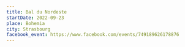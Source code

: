 ```yaml
---
title: Bal du Nordeste
startDate: 2022-09-23
place: Bohemia
city: Strasbourg
facebook_event: https://www.facebook.com/events/749189626178876
---
```

